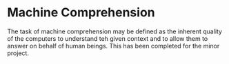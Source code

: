 # Machine Comprehension
The task of machine comprehension may be defined as the inherent quality of the computers to understand teh given context and to allow them to answer on behalf of human beings.
This has been completed for the minor project.
